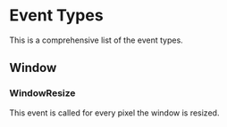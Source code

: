 # Event Types
This is a comprehensive list of the event types.

## Window
### WindowResize
This event is called for every pixel the window is resized.